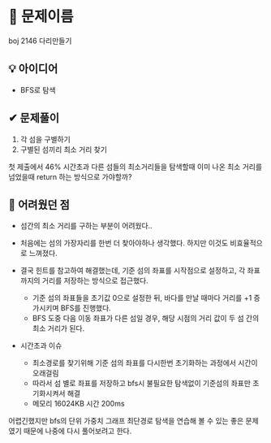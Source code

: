 # 🔎 문제이름

boj 2146 다리만들기

## 💡 아이디어

- BFS로 탐색

## ✔ 문제풀이

1. 각 섬을 구별하기
2. 구별된 섬끼리 최소 거리 찾기

첫 제출에서 46% 시간초과
다른 섬들의 최소거리들을 탐색할때 이미 나온 최소 거리를 넘었을때 return 하는 방식으로 가야할까?

## 🤕 어려웠던 점

- 섬간의 최소 거리를 구하는 부분이 어려웠다..
- 처음에는 섬의 가장자리를 한번 더 찾아야하나 생각했다. 하지만 이것도 비효율적으로 느껴졌다.
- 결국 힌트를 참고하여 해결했는데, 기준 섬의 좌표를 시작점으로 설정하고, 각 좌표까지의 거리를 저장하는 방식으로 접근했다.

  - 기준 섬의 좌표들을 초기값 0으로 설정한 뒤, 바다를 만날 때마다 거리를 +1 증가시키며 BFS를 진행했다.
  - BFS 도중 다음 이동 좌표가 다른 섬일 경우, 해당 시점의 거리 값이 두 섬 간의 최소 거리가 된다.

- 시간초과 이슈
  - 최소경로를 찾기위해 기준 섬의 좌표를 다시한번 초기화하는 과정에서 시간이 오래걸림
  - 따라서 섬 별로 좌표를 저장하고 bfs시 불필요한 탐색없이 기준섬의 좌표만 초기화시켜서 해결
  - 메모리 16024KB 시간 200ms

어렵긴했지만 bfs의 단위 가중치 그래프 최단경로 탐색을 연습해 볼 수 있는 좋은 문제였기 때문에 나중에 다시 풀어보려고 한다.
